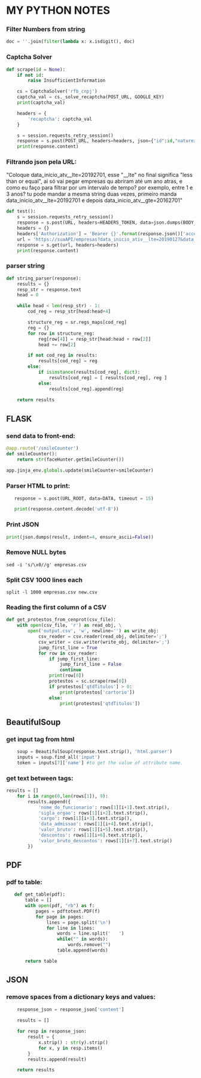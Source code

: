 # MY PYTHON NOTES
 
### Filter Numbers from string
``` python
doc = ''.join(filter(lambda x: x.isdigit(), doc)
```

### Captcha Solver  
```python
def scrape(id = None):
    if not id:
        raise InsufficientInformation

    cs = CaptchaSolver('rfb_cnpj')
    captcha_val = cs._solve_recaptcha(POST_URL, GOOGLE_KEY)
    print(captcha_val)

    headers = {
        'recaptcha': captcha_val
    }

    s = session.requests_retry_session()
    response = s.post(POST_URL, headers=headers, json={"id":id,"naturezas":"0000000"})
    print(response.content)
```

### Filtrando json pela URL: 

"Coloque data_inicio_atv__lte=20192701, esse "__lte" no final significa "less than or equal", ai só vai pegar empresas qu abriram até um ano atras, e como eu faço para filtrar por um intervalo de tempo? por exemplo, entre 1 e 3 anos? 
tu pode mandar a mesma string duas vezes, primeiro manda data_inicio_atv__lte=20192701 e depois data_inicio_atv__gte=20162701" 

``` python
def test():
    s = session.requests_retry_session()
    response = s.post(URL, headers=HEADERS_TOKEN, data=json.dumps(BODY_TOKEN), verify=True)
    headers = {}
    headers['Authorization'] = 'Bearer {}'.format(response.json()['access'])
    url = 'https://suaAPI/empresas?data_inicio_ativ__lte=20190127&data_inicio_ativ__gte=20180127'
    response = s.get(url, headers=headers)
    print(response.content)
```

### parser string

```python
def string_parser(response):
    results = {}
    resp_str = response.text
    head = 0

    while head < len(resp_str) - 1:
        cod_reg = resp_str[head:head+4]

        structure_reg = sr.regs_maps[cod_reg]
        reg = {}
        for row in structure_reg:
            reg[row[4]] = resp_str[head:head + row[2]]
            head += row[2]

        if not cod_reg in results:
            results[cod_reg] = reg
        else:
            if isinstance(results[cod_reg], dict):
                results[cod_reg] = [ results[cod_reg], reg ]
            else:
                results[cod_reg].append(reg)
                
    return results
```

## FLASK
### send data to front-end:
```python
@app.route('/smileCounter')
def smileCounter():
    return str(faceHunter.getSmileCounter())
    
app.jinja_env.globals.update(smileCounter=smileCounter) 
```

### Parser HTML to print:
```python
   response = s.post(URL_ROOT, data=DATA, timeout = 15)

   print(response.content.decode('utf-8'))
```

### Print JSON 
```python
print(json.dumps(result, indent=4, ensure_ascii=False))
```

### Remove NULL bytes
```shell
sed -i 's/\x0//g' empresas.csv
```

### Split CSV 1000 lines each
```shell
split -l 1000 empresas.csv new.csv
```

### Reading the first column of a CSV
```python
def get_protestos_from_cenprot(csv_file):
    with open(csv_file, 'r') as read_obj, \
        open('output.csv', 'w', newline='') as write_obj:
            csv_reader = csv.reader(read_obj, delimiter=';')
            csv_writer = csv.writer(write_obj, delimiter=';')
            jump_first_line = True
            for row in csv_reader:
                if jump_first_line:
                    jump_first_line = False
                    continue
                print(row[0])
                protestos = sc.scrape(row[0])
                if protestos['qtdTitulos'] > 0:
                    print(protestos['cartorio'])
                else:
                    print(protestos['qtdTitulos'])
```

## BeautifulSoup
### get input tag from html
```python
    soup = BeautifulSoup(response.text.strip(), 'html.parser')
    inputs = soup.find_all('input')
    token = inputs[7]['name'] #to get the value of attribute name.
```
### get text between tags:
```python
results = []
    for i in range(0,len(rows[1]), 9):
        results.append({
            'nome_do_funcionario': rows[1][i+1].text.strip(),
            'sigla_orgao': rows[1][i+2].text.strip(),
            'cargo': rows[1][i+3].text.strip(),
            'data_admissao': rows[1][i+4].text.strip(),
            'valor_bruto': rows[1][i+5].text.strip(),
            'descontos': rows[1][i+6].text.strip(),
            'valor_bruto_descontos': rows[1][i+7].text.strip()
        })
```

## PDF
### pdf to table:
```python
   def get_table(pdf):
       table = []
       with open(pdf, "rb") as f:
           pages = pdftotext.PDF(f)
           for page in pages:
               lines = page.split('\n')
               for line in lines:
                   words = line.split('   ')
                   while("" in words): 
                       words.remove("")
                   table.append(words)

       return table
```

## JSON
### remove spaces from a dictionary keys and values:
```python
    response_json = response_json['content']
    
    results = []

    for resp in response_json:
        result = {
            x.strip() : str(y).strip()
            for x, y in resp.items()
        }
        results.append(result)

    return results
```
